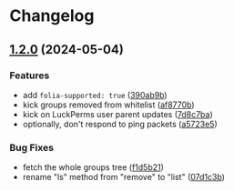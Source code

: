 # Changelog

## [1.2.0](https://github.com/voidpointer0x00/group-whitelist/compare/v1.1.0...v1.2.0) (2024-05-04)


### Features

* add `folia-supported: true` ([390ab9b](https://github.com/voidpointer0x00/group-whitelist/commit/390ab9ba6d825ebbb6e47e155bc835e203209e3e))
* kick groups removed from whitelist ([af8770b](https://github.com/voidpointer0x00/group-whitelist/commit/af8770ba6fff10ddbf548acba8bbd962704e93e0))
* kick on LuckPerms user parent updates ([7d8c7ba](https://github.com/voidpointer0x00/group-whitelist/commit/7d8c7ba525450416e4581c696e3e4cb66e916c4e))
* optionally, don't respond to ping packets ([a5723e5](https://github.com/voidpointer0x00/group-whitelist/commit/a5723e55b04a5043da1579988da6ccc80fac174b))


### Bug Fixes

* fetch the whole groups tree ([f1d5b21](https://github.com/voidpointer0x00/group-whitelist/commit/f1d5b21836c0849494276fa616fdadb107a8919c))
* rename "ls" method from "remove" to "list" ([07d1c3b](https://github.com/voidpointer0x00/group-whitelist/commit/07d1c3bb2bd1977ccefdc14d84cd3d4aa4b8618e))
